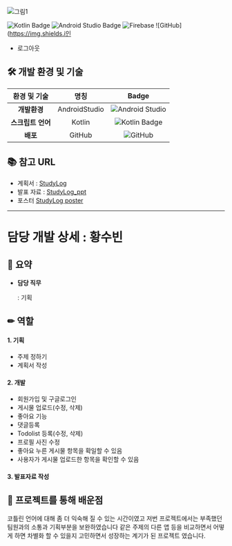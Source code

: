 ![그림1](https://github.com/user-attachments/assets/8ff808cb-5bf7-4320-8ddf-57e88fe3a7de)


![Kotlin Badge](https://img.shields.io/badge/Kotlin-7F52FF?style=flat-square&logo=kotlin&logoColor=white) ![Android Studio Badge](https://img.shields.io/badge/Android%20Studio-3DDC84?style=flat-square&logo=android-studio&logoColor=white)  ![Firebase](https://img.shields.io/badge/Firebase-FFCA28?style=flat-square&logo=Firebase&logoColor=white) ![GitHub](https://img.shields.i인
   - 로그아웃


## 🛠️ 개발 환경 및 기술
| 환경 및 기술            | 명칭                                                 | Badge                                                           |
|:-----------------:|:-----------------------------------------------------:|:-------------------------------------------------------------:|
| **개발환경**      | AndroidStudio                                                 | ![Android Studio](https://img.shields.io/badge/Android%20Studio-3DDC84?style=for-the-badge&logo=androidstudio&logoColor=white)|`
| **스크립트 언어**      | Kotlin                                              | ![Kotlin Badge](https://img.shields.io/badge/Kotlin-7F52FF?style=flat-square&logo=kotlin&logoColor=white)
| **배포**          | GitHub                                               | ![GitHub](https://img.shields.io/badge/github-%23121011.svg?style=for-the-badge&logo=github&logoColor=white)|`


## 📚 참고 URL

- 계획서 : 
[StudyLog](<https://drive.google.com/file/d/1PK_Qfb8G8zIKYLe9sinYPy2GUYjk_8Os/view?usp=drive_link>)
- 발표 자료 : 
[StudyLog_ppt](<https://docs.google.com/presentation/d/12mk83FbCcWe_0f3LStPdT0YMfOKOAGrX/edit?usp=drive_link&ouid=105199347415718613862&rtpof=true&sd=true>)
- 포스터
[StudyLog poster](https://docs.google.com/presentation/d/1TvhlmuuJMhXIEeA4qmabUmn7atdFAG1I/edit?usp=drive_link&ouid=105199347415718613862&rtpof=true&sd=true)

---
# 담당 개발 상세 : 황수빈

## 📑 요약

- **담당 직무**

   : 기획

## ✏ 역할

#### 1. 기획
- 주제 정하기
- 계획서 작성
  
#### 2. 개발
- 회원가입 및 구글로그인
- 게시물 업로드(수정, 삭제)
- 좋아요 기능
- 댓글등록
- Todolist 등록(수정, 삭제)
- 프로필 사진 수정
- 좋아요 누른 게시물 항목을 확일할 수 있음
- 사용자가 게시물 업로드한 항목을 확인할 수 있음

#### 3. 발표자료 작성


## 💭 프로젝트를 통해 배운점

코틀린 언어에 대해 좀 더 익숙해 질 수 있는 시간이였고 저번 프로젝트에서는 부족했던 팀원과의 소통과 기획부분을 보완하였습니다
같은 주제의 다른 앱 등을 비교하면서 어떻게 하면 차별화 할 수 있을지 고민하면서 성장하는 계기가 된 프로젝트 였습니다.
